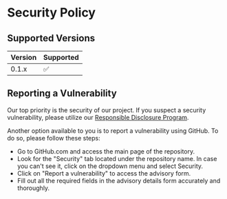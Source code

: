 # Security Policy

## Supported Versions

| Version | Supported          |
| ------- | ------------------ |
| 0.1.x   | :white_check_mark: |

## Reporting a Vulnerability

Our top priority is the security of our project. If you suspect a security vulnerability,
please utilize our [Responsible Disclosure Program](https://docs.etheryal.net/security).

Another option available to you is to report a vulnerability using GitHub. To do so, please follow these steps:

- Go to GitHub.com and access the main page of the repository.
- Look for the "Security" tab located under the repository name. In case you can't see it,
  click on the dropdown menu and select Security.
- Click on "Report a vulnerability" to access the advisory form.
- Fill out all the required fields in the advisory details form accurately and thoroughly.
